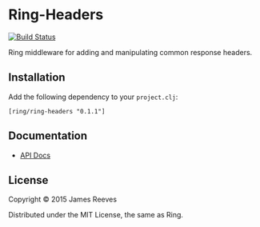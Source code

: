 # Ring-Headers

[![Build Status](https://travis-ci.org/ring-clojure/ring-headers.svg?branch=master)](https://travis-ci.org/ring-clojure/ring-headers)

Ring middleware for adding and manipulating common response headers.

## Installation

Add the following dependency to your `project.clj`:

    [ring/ring-headers "0.1.1"]

## Documentation

* [API Docs](http://ring-clojure.github.io/ring-headers)

## License

Copyright © 2015 James Reeves

Distributed under the MIT License, the same as Ring.
